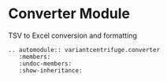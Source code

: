 # Converter Module

TSV to Excel conversion and formatting

```{eval-rst}
.. automodule:: variantcentrifuge.converter
   :members:
   :undoc-members:
   :show-inheritance:
```
